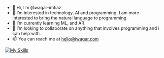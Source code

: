 - 👋 Hi, I’m @waqar-imtiaz
- 👀 I’m interested in technology, AI and programming. I am more interested to bring the natural language to programming.
- 🌱 I’m currently learning ML, and AR.
- 💞️ I’m looking to collaborate on anything that involves programming and I can help with.
- 📫 You can reach me at hello@iwaqar.com

[![My Skills](https://skillicons.dev/icons?i=html,css,js,ts,angular,react,next,vue,nest,nuxt,express,nodejs,flutter&perline=3)](https://iwaqar.com)
<!---
waqar-imtiaz/waqar-imtiaz is a ✨ special ✨ repository because its `README.md` (this file) appears on your GitHub profile.
You can click the Preview link to take a look at your changes.
--->
